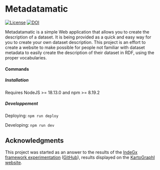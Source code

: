 # Metadatamatic

[![License](https://img.shields.io/badge/License-Apache_2.0-blue.svg)](https://opensource.org/licenses/Apache-2.0)
[![DOI](https://zenodo.org/badge/DOI/10.5281/zenodo.7787915.svg)](https://doi.org/10.5281/zenodo.7787915)



Metadatamatic is a simple Web application that allows you to create the description of a dataset. It is being provided as a quick and easy way for you to create your own dataset description. This project is an effort to create a website to make possible for people not familiar with dataset metadata to easily create the description of their dataset in RDF, using the proper vocabularies. 

#### Commands

##### Installation

Requires NodeJS >= 18.13.0 and npm >= 8.19.2

##### Developpement

Deploying:
`npm run deploy`

Developing:
`npm run dev`

## Acknowledgments

This project was started as an answer to the results of the [IndeGx framework experimentation](https://hal.science/hal-03946680#) ([GitHub](https://github.com/Wimmics/dekalog)), results displayed on the [KartoGraphI website](http://prod-dekalog.inria.fr/).

